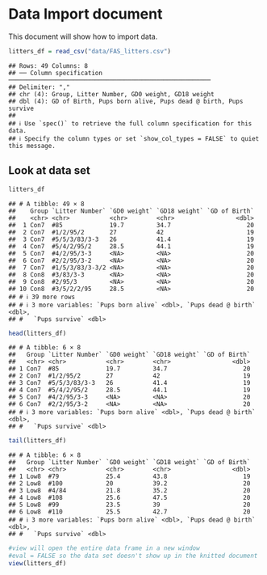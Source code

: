 Data Import document
================

This document will show how to import data.

``` r
litters_df = read_csv("data/FAS_litters.csv")
```

    ## Rows: 49 Columns: 8
    ## ── Column specification ────────────────────────────────────────────────────────
    ## Delimiter: ","
    ## chr (4): Group, Litter Number, GD0 weight, GD18 weight
    ## dbl (4): GD of Birth, Pups born alive, Pups dead @ birth, Pups survive
    ## 
    ## ℹ Use `spec()` to retrieve the full column specification for this data.
    ## ℹ Specify the column types or set `show_col_types = FALSE` to quiet this message.

## Look at data set

``` r
litters_df
```

    ## # A tibble: 49 × 8
    ##    Group `Litter Number` `GD0 weight` `GD18 weight` `GD of Birth`
    ##    <chr> <chr>           <chr>        <chr>                 <dbl>
    ##  1 Con7  #85             19.7         34.7                     20
    ##  2 Con7  #1/2/95/2       27           42                       19
    ##  3 Con7  #5/5/3/83/3-3   26           41.4                     19
    ##  4 Con7  #5/4/2/95/2     28.5         44.1                     19
    ##  5 Con7  #4/2/95/3-3     <NA>         <NA>                     20
    ##  6 Con7  #2/2/95/3-2     <NA>         <NA>                     20
    ##  7 Con7  #1/5/3/83/3-3/2 <NA>         <NA>                     20
    ##  8 Con8  #3/83/3-3       <NA>         <NA>                     20
    ##  9 Con8  #2/95/3         <NA>         <NA>                     20
    ## 10 Con8  #3/5/2/2/95     28.5         <NA>                     20
    ## # ℹ 39 more rows
    ## # ℹ 3 more variables: `Pups born alive` <dbl>, `Pups dead @ birth` <dbl>,
    ## #   `Pups survive` <dbl>

``` r
head(litters_df)
```

    ## # A tibble: 6 × 8
    ##   Group `Litter Number` `GD0 weight` `GD18 weight` `GD of Birth`
    ##   <chr> <chr>           <chr>        <chr>                 <dbl>
    ## 1 Con7  #85             19.7         34.7                     20
    ## 2 Con7  #1/2/95/2       27           42                       19
    ## 3 Con7  #5/5/3/83/3-3   26           41.4                     19
    ## 4 Con7  #5/4/2/95/2     28.5         44.1                     19
    ## 5 Con7  #4/2/95/3-3     <NA>         <NA>                     20
    ## 6 Con7  #2/2/95/3-2     <NA>         <NA>                     20
    ## # ℹ 3 more variables: `Pups born alive` <dbl>, `Pups dead @ birth` <dbl>,
    ## #   `Pups survive` <dbl>

``` r
tail(litters_df)
```

    ## # A tibble: 6 × 8
    ##   Group `Litter Number` `GD0 weight` `GD18 weight` `GD of Birth`
    ##   <chr> <chr>           <chr>        <chr>                 <dbl>
    ## 1 Low8  #79             25.4         43.8                     19
    ## 2 Low8  #100            20           39.2                     20
    ## 3 Low8  #4/84           21.8         35.2                     20
    ## 4 Low8  #108            25.6         47.5                     20
    ## 5 Low8  #99             23.5         39                       20
    ## 6 Low8  #110            25.5         42.7                     20
    ## # ℹ 3 more variables: `Pups born alive` <dbl>, `Pups dead @ birth` <dbl>,
    ## #   `Pups survive` <dbl>

``` r
#view will open the entire data frame in a new window 
#eval = FALSE so the data set doesn't show up in the knitted document
view(litters_df)
```
